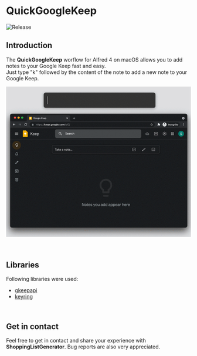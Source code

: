 # QuickGoogleKeep
![Release](https://img.shields.io/badge/Release-0.1-9cf)

## Introduction
The **QuickGoogleKeep** worflow for Alfred 4 on macOS allows you to add notes to your Google Keep fast and easy.<br>
Just type "k" followed by the content of the note to add a new note to your Google Keep.

<p align="center">
<img src="https://github.com/stevensolleder/QuickGoogleKeep/blob/main/screenshots/showcase.gif" img>
</p>
<br>

## Libraries
Following libraries were used:
- [gkeepapi](https://github.com/kiwiz/gkeepapi)
- [keyring](https://github.com/jaraco/keyring)
<br>

## Get in contact
Feel free to get in contact and share your experience with **ShoppingListGenerator**. Bug reports are also very appreciated.
